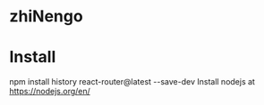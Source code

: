 # zhiNengo

# Install
npm install history react-router@latest --save-dev
Install nodejs at https://nodejs.org/en/
